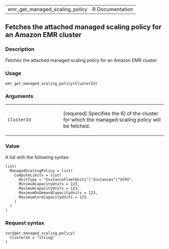 <table style="width: 100%;">
<tbody>
<tr class="odd">
<td>emr_get_managed_scaling_policy</td>
<td style="text-align: right;">R Documentation</td>
</tr>
</tbody>
</table>

## Fetches the attached managed scaling policy for an Amazon EMR cluster

### Description

Fetches the attached managed scaling policy for an Amazon EMR cluster.

### Usage

    emr_get_managed_scaling_policy(ClusterId)

### Arguments

<table>
<colgroup>
<col style="width: 35%" />
<col style="width: 65%" />
</colgroup>
<tbody>
<tr class="odd">
<td><code
id="emr_get_managed_scaling_policy_:_ClusterId">ClusterId</code></td>
<td><p>[required] Specifies the ID of the cluster for which the managed
scaling policy will be fetched.</p></td>
</tr>
</tbody>
</table>

### Value

A list with the following syntax:

    list(
      ManagedScalingPolicy = list(
        ComputeLimits = list(
          UnitType = "InstanceFleetUnits"|"Instances"|"VCPU",
          MinimumCapacityUnits = 123,
          MaximumCapacityUnits = 123,
          MaximumOnDemandCapacityUnits = 123,
          MaximumCoreCapacityUnits = 123
        )
      )
    )

### Request syntax

    svc$get_managed_scaling_policy(
      ClusterId = "string"
    )
